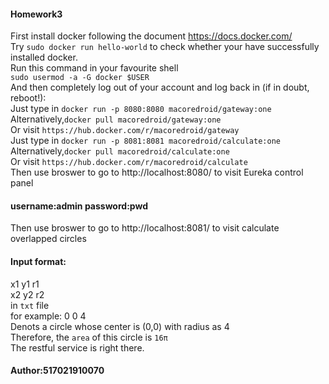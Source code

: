 #### Homework3
First install docker following the document https://docs.docker.com/ <br>
 Try `sudo docker run hello-world` to check whether your have successfully installed docker. <br>
Run this command in your favourite shell <br>
`sudo usermod -a -G docker $USER`<br>
And then completely log out of your account and log back in (if in doubt, reboot!):<br>
Just type in `docker run -p 8080:8080 macoredroid/gateway:one` <br>
Alternatively,`docker pull macoredroid/gateway:one`<br>
Or visit `https://hub.docker.com/r/macoredroid/gateway`<br>
Just type in `docker run -p 8081:8081 macoredroid/calculate:one` <br>
Alternatively,`docker pull macoredroid/calculate:one`<br>
Or visit `https://hub.docker.com/r/macoredroid/calculate`<br>
Then use broswer to go to http://localhost:8080/ to visit Eureka control panel <br>
#### username:admin password:pwd
Then use broswer to go to http://localhost:8081/ to visit calculate overlapped circles <br>
#### Input format:

x1 y1 r1<br>
x2 y2 r2<br>
in `txt` file <br>
for example: 0 0 4<br>
Denots a circle whose center is (0,0) with radius as 4<br>
Therefore, the `area` of this circle is `16π` <br>
The restful service is right there.
#### Author:517021910070
